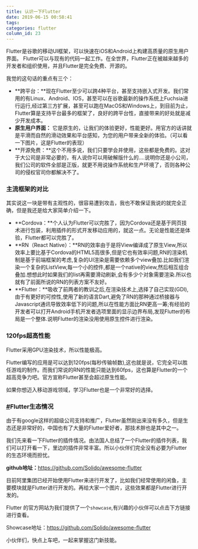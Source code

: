 ```yaml
---
title: 认识一下Flutter
date: 2019-06-15 00:58:41
tags:
categories: flutter
column_id: 23
---
```


Flutter是谷歌的移动UI框架，可以快速在iOS和Android上构建高质量的原生用户界面。 Flutter可以与现有的代码一起工作。在全世界，Flutter正在被越来越多的开发者和组织使用，并且Flutter是完全免费、开源的。



我觉的这句话的重点有三个：

- **跨平台：**现在Flutter至少可以跨4种平台，甚至支持嵌入式开发。我们常用的有Linux、Android、IOS，甚至可以在谷歌最新的操作系统上Fuchsia进行运行,经过第三方扩展，甚至可以跑在MacOS和Windows上，到目前为止，Flutter算是支持平台最多的框架了，良好的跨平台性，直接带来的好处就是减少开发成本。
- **原生用户界面：** 它是原生的，让我们的体验更好，性能更好。用官方的话讲就是平滑而自然的滑动效果和平台感知，为您的用户带来全新的体验。（可以看一下图片，这是Flutter的表现）
- **开源免费：**这个不用多说，我们只要学会并使用，这些都是免费的。这对于大公司是非常必要的，有人说你可以用破解版什么的....说明你还是小公司，我们公司的软件全部是正版，就更不用说操作系统和生产环境了，否则各种公司的侵权官司你都解决不了。



### 主流框架的对比

其实说这一块是带有主观性的，很容易遭到攻击，我也不敢保证我说的就完全正确，但是我还是给大家简单介绍一下。

- **Cordova：**个人认为Flutter可以完胜了，因为Cordova还是基于网页技术进行包装，利用插件的形式开发移动应用的，就这一点。无论是性能还是体验，Flutter都可以完胜了。
- **RN（React Native）：**RN的效率由于是将View编译成了原生View,所以效率上要比基于Cordova的HTML5高很多,但是它也有效率问题,RN的渲染机制是基于前端框架的考虑,复杂的UI渲染是需要依赖多个view叠加.比如我们渲染一个复杂的ListView,每一个小的控件,都是一个native的view,然后相互组合叠加.想想此时如果我们的list再需要滑动刷新,会有多少个对象需要渲染.所以也就有了前面所说的RN的列表方案不友好。
- **Flutter：**吸收了前两者的教训之后,在渲染技术上,选择了自己实现(GDI),由于有更好的可控性,使用了新的语言Dart,避免了RN的那种通过桥接器与Javascript通讯导致效率低下的问题,所以在性能方面比RN更高一筹;有经验的开发者可以打开Android手机开发者选项里面的显示边界布局,发现Flutter的布局是一个整体.说明Flutter的渲染没用使用原生控件进行渲染。



### 120fps超高性能

Flutter采用GPU渲染技术，所以性能极高。

Flutter编写的应用是可以达到120fps(每秒传输帧数),这也就是说，它完全可以胜任游戏的制作。而我们常说的RN的性能只能达到60fps，这也算是Flutter的一个超高竞争力吧。官方宣称Flutter甚至会超过原生性能。

如果你想迈入移动游戏领域，学习Flutter也是一个非常好的选择。

### [#](http://jspang.com/posts/2019/01/20/flutter-base.html#flutter生态情况)Flutter生态情况

由于有google这样的超级公司支持和推广，Flutter虽然刚出来没有多久，但是生态还是非常好的，中国也有了大量的Flutter爱好者，那技术胖也是其中之一。

我们先来看一下Flutter的插件情况。由法国人总结了一个Flutter的插件列表，我们可以打开看一下，里边的插件非常丰富。所以小伙伴们完全没有必要为Flutter的生态环境而担忧。

**github地址：**[https://github.com/Solido/awesome-flutter ](https://github.com/Solido/awesome-flutter)



目前阿里集团已经开始使用Flutter来进行开发了，比如我们经常使用的闲鱼，主要模块就是Flutter进行开发的。再给大家一个图片，这些效果都是Flutter进行开发的。

Flutter 的官方网站为我们提供了一个`showcase`,有兴趣的小伙伴可以点击下方链接进行查看。

Showcase地址：[https://github.com/Solido/awesome-flutter ](https://github.com/Solido/awesome-flutter)

小伙伴们，快点上车吧，一起来掌握这门新技能。